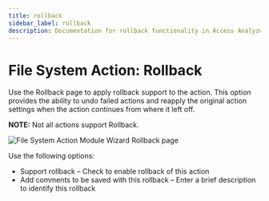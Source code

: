 ```yaml
---
title: rollback
sidebar_label: rollback
description: Documentation for rollback functionality in Access Analyzer including configuration and usage information.
---
```


# File System Action: Rollback

Use the Rollback page to apply rollback support to the action. This option provides the ability to
undo failed actions and reapply the original action settings when the action continues from where it
left off.

**NOTE:** Not all actions support Rollback.

![File System Action Module Wizard Rollback page](/img/product_docs/accessanalyzer/admin/action/filesystem/rollback.webp)

Use the following options:

- Support rollback – Check to enable rollback of this action
- Add comments to be saved with this rollback – Enter a brief description to identify this rollback
